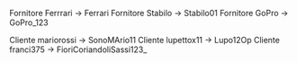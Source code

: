 Fornitore Ferrrari -> Ferrari
Fornitore Stabilo -> Stabilo01
Fornitore GoPro -> GoPro_123

Cliente mariorossi -> SonoMArio11
Cliente lupettox11 -> Lupo12Op
Cliente franci375 -> FioriCoriandoliSassi123_